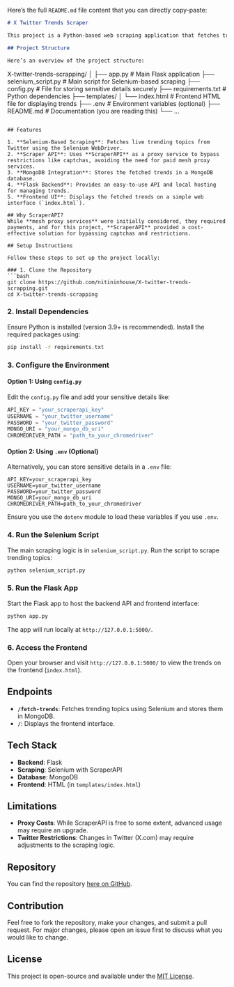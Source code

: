 Here’s the full `README.md` file content that you can directly copy-paste:

```markdown
# X Twitter Trends Scraper

This project is a Python-based web scraping application that fetches trending topics from Twitter (X.com) using **Selenium** and stores them in a MongoDB database. The application is powered by a **Flask** backend, making it easy to run locally and provide API endpoints for retrieving trends.

## Project Structure

Here’s an overview of the project structure:

```
X-twitter-trends-scrapping/
│
├── app.py                # Main Flask application
├── selenium_script.py    # Main script for Selenium-based scraping
├── config.py             # File for storing sensitive details securely
├── requirements.txt      # Python dependencies
├── templates/
│   └── index.html        # Frontend HTML file for displaying trends
├── .env                  # Environment variables (optional)
├── README.md             # Documentation (you are reading this)
└── ...
```

## Features

1. **Selenium-Based Scraping**: Fetches live trending topics from Twitter using the Selenium WebDriver.
2. **Scraper API**: Uses **ScraperAPI** as a proxy service to bypass restrictions like captchas, avoiding the need for paid mesh proxy services.
3. **MongoDB Integration**: Stores the fetched trends in a MongoDB database.
4. **Flask Backend**: Provides an easy-to-use API and local hosting for managing trends.
5. **Frontend UI**: Displays the fetched trends on a simple web interface (`index.html`).

## Why ScraperAPI?  
While **mesh proxy services** were initially considered, they required payments, and for this project, **ScraperAPI** provided a cost-effective solution for bypassing captchas and restrictions.

## Setup Instructions

Follow these steps to set up the project locally:

### 1. Clone the Repository
```bash
git clone https://github.com/nitininhouse/X-twitter-trends-scrapping.git
cd X-twitter-trends-scrapping
```

### 2. Install Dependencies
Ensure Python is installed (version 3.9+ is recommended). Install the required packages using:
```bash
pip install -r requirements.txt
```

### 3. Configure the Environment
#### Option 1: Using `config.py`
Edit the `config.py` file and add your sensitive details like:
```python
API_KEY = "your_scraperapi_key"
USERNAME = "your_twitter_username"
PASSWORD = "your_twitter_password"
MONGO_URI = "your_mongo_db_uri"
CHROMEDRIVER_PATH = "path_to_your_chromedriver"
```

#### Option 2: Using `.env` (Optional)
Alternatively, you can store sensitive details in a `.env` file:
```env
API_KEY=your_scraperapi_key
USERNAME=your_twitter_username
PASSWORD=your_twitter_password
MONGO_URI=your_mongo_db_uri
CHROMEDRIVER_PATH=path_to_your_chromedriver
```

Ensure you use the `dotenv` module to load these variables if you use `.env`.

### 4. Run the Selenium Script
The main scraping logic is in `selenium_script.py`. Run the script to scrape trending topics:
```bash
python selenium_script.py
```

### 5. Run the Flask App
Start the Flask app to host the backend API and frontend interface:
```bash
python app.py
```

The app will run locally at `http://127.0.0.1:5000/`.

### 6. Access the Frontend
Open your browser and visit `http://127.0.0.1:5000/` to view the trends on the frontend (`index.html`).

## Endpoints

- **`/fetch-trends`**: Fetches trending topics using Selenium and stores them in MongoDB.
- **`/`**: Displays the frontend interface.

## Tech Stack

- **Backend**: Flask
- **Scraping**: Selenium with ScraperAPI
- **Database**: MongoDB
- **Frontend**: HTML (in `templates/index.html`)

## Limitations

- **Proxy Costs**: While ScraperAPI is free to some extent, advanced usage may require an upgrade.
- **Twitter Restrictions**: Changes in Twitter (X.com) may require adjustments to the scraping logic.

## Repository
You can find the repository [here on GitHub](https://github.com/nitininhouse/X-twitter-trends-scrapping).

## Contribution
Feel free to fork the repository, make your changes, and submit a pull request. For major changes, please open an issue first to discuss what you would like to change.

## License
This project is open-source and available under the [MIT License](LICENSE).
```
